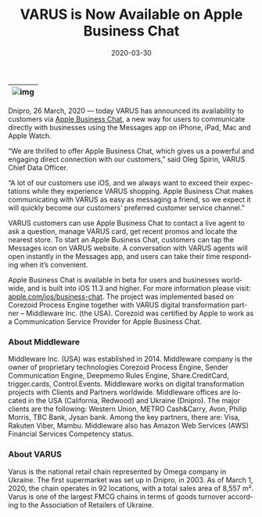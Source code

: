 ﻿---
date: '2020-03-30'
url: 'varus-apple-business-chat'
next: 'middleware-glovo-varus-partnership'
title: 'VARUS is Now Available on Apple Business Chat'
description: 'VARUS customers can use Apple Business Chat to contact a live agent to ask a question, manage VARUS card, get recent promos and locate the nearest store.'
image: '/images/varus-abc-corezoid.png'
category:
    - 'Use cases'
subcategory:
	- 'Enterprise'
tags:
    - 'retail'
    - 'varus'
    - 'apple'
    - 'businesschat'
lang: 'en'

---

| ![img](../images/varus-abc-corezoid.png) |
| :---: |

Dnipro, 26 March, 2020 — today VARUS has announced its availability to customers via [Apple Business Chat](https://www.apple.com/ios/business-chat/), a new way for users to communicate directly with businesses using the Messages app on iPhone, iPad, Mac and Apple Watch.
 

“We are thrilled to offer Apple Business Chat, which gives us a powerful and engaging direct connection with our customers,” said Oleg Spirin, VARUS Chief Data Officer.


“A lot of our customers use iOS, and we always want to exceed their expectations while they experience VARUS shopping. Apple Business Chat makes communicating with VARUS as easy as messaging a friend, so we expect it will quickly become our customers’ preferred customer service channel.”
 

VARUS customers can use Apple Business Chat to contact a live agent to ask a question, manage VARUS card, get recent promos and locate the nearest store. To start an Apple Business Chat, customers can tap the Messages icon on VARUS website. A conversation with VARUS agents will open instantly in the Messages app, and users can take their time responding when it’s convenient.


Apple Business Chat is available in beta for users and businesses worldwide, and is built into iOS 11.3 and higher. For more information please visit: [apple.com/ios/business-chat](http://apple.com/ios/business-chat). The project was implemented based on Corezoid Process Engine together with VARUS digital transformation partner – Middleware Inc. (the USA). Corezoid was certified by Apple to work as a Communication Service Provider for Apple Business Chat.


### About Middleware  
Middleware Inc. (USA) was established in 2014. Middleware company is the owner of proprietary technologies Corezoid Process Engine, Sender Communication Engine, Deepmemo Rules Engine, Share.CreditCard, trigger.cards, Control.Events. Middleware works on digital transformation projects with Clients and Partners worldwide. Middleware offices are located in the USA (California, Redwood) and Ukraine (Dnipro). The major clients are the following: Western Union, METRO Cash&Carry, Avon, Philip Morris, TBC Bank, Jysan bank. Among the key partners, there are: Visa, Rakuten Viber, Mambu. Middleware also has Amazon Web Services (AWS) Financial Services Competency status.

  
### About VARUS

Varus is the national retail chain represented by Omega company in Ukraine. The first supermarket was set up in Dnipro, in 2003. As of March 1, 2020, the chain operates in 92 locations, with a total sales area of 8,557 m². Varus is one of the largest FMCG chains in terms of goods turnover according to the Association of Retailers of Ukraine.
